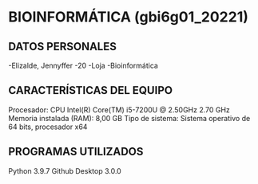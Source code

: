 # BIOINFORMÁTICA (gbi6g01_20221)
## DATOS PERSONALES
-Elizalde, Jennyffer -20 -Loja -Bioinformática

## CARACTERÍSTICAS DEL EQUIPO
Procesador: CPU Intel(R) Core(TM) i5-7200U @ 2.50GHz 2.70 GHz
Memoria instalada (RAM): 8,00 GB
Tipo de sistema: Sistema operativo de 64 bits, procesador x64
## PROGRAMAS UTILIZADOS
Python 3.9.7
Github Desktop 3.0.0
